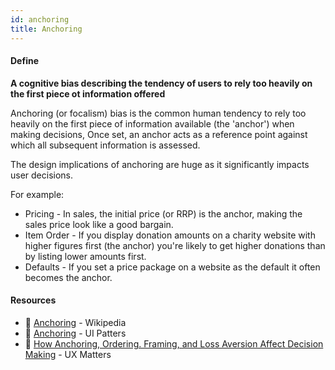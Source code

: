 ```yaml
---
id: anchoring
title: Anchoring
---
```


<!-- [![docs-source](https://img.shields.io/badge/SRC-UX%20Companion-blue)](https://play.google.com/store/apps/details?id=com.cyberduck.uxcompanion) -->

#### Define

**A cognitive bias describing the tendency of users to rely too heavily on the first piece ot information offered**

Anchoring (or focalism) bias is the common human tendency to rely too heavily on the first piece of information available (the 'anchor') when making decisions, Once set, an anchor acts as a reference point against which all subsequent information is assessed.

The design implications of anchoring are huge as it significantly impacts user decisions.

For example:
* Pricing - In sales, the initial price (or RRP) is the anchor, making the sales price look like a good bargain.
* Item Order - If you display donation amounts on a charity website with higher figures first (the anchor) you're likely to get higher donations than by listing lower amounts first.
* Defaults - If you set a price package on a website as the default it often becomes the anchor.

#### Resources

* 📃 [Anchoring](https://en.wikipedia.org/wiki/Anchoring) - Wikipedia
* 📃 [Anchoring](http://ui-patterns.com/patterns/Anchoring) - UI Patters
* 📃 [How Anchoring, Ordering. Framing, and Loss Aversion Affect Decision Making](https://www.uxmatters.com/mt/archives/2011/03/how-anchoring-ordering-framing-and-loss-aversion-affect-decision-making.php#sthash.nyZucSfA.dpuf) - UX Matters